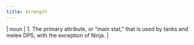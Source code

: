 ```yaml
---
title: Strength
---
```

| noun | 1.  	The primary attribute, or "main stat," that is used by tanks and melee DPS, with the exception of Ninja.	|